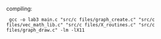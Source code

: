 compiling:

<code> gcc -o lab3 main.c "src/c files/graph_create.c"  "src/c files/vec_math_lib.c" "src/c files/X_routines.c" "src/c files/graph_draw.c" -lm -lX11 </code>

